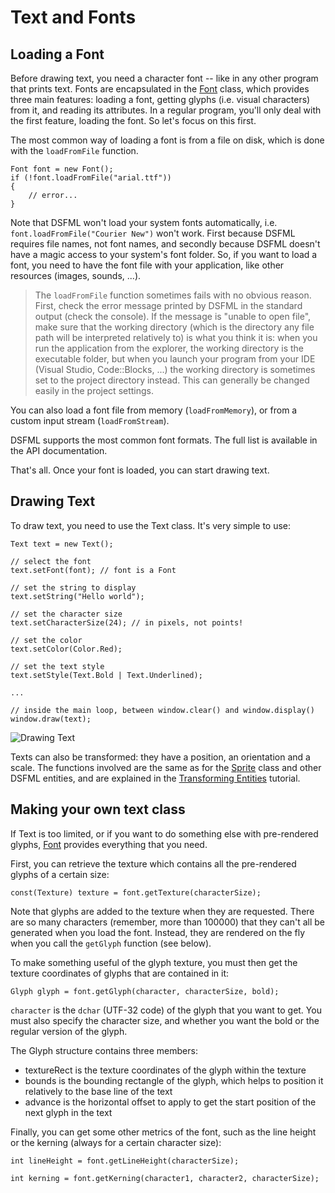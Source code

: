 
Text and Fonts
=====

Loading a Font
---

Before drawing text, you need a character font -- like in any other program that prints text. Fonts are encapsulated in the [Font](https://github.com/Jebbs/DSFML/blob/master/src/dsfml/graphics/font.d) class, which provides three main features: loading a font, getting glyphs (i.e. visual characters) from it, and reading its attributes. In a regular program, you'll only deal with the first feature, loading the font. So let's focus on this first.

The most common way of loading a font is from a file on disk, which is done with the `loadFromFile` function.

```
Font font = new Font();
if (!font.loadFromFile("arial.ttf"))
{
    // error...
}
```

Note that DSFML won't load your system fonts automatically, i.e. `font.loadFromFile("Courier New")` won't work. First because DSFML requires file names, not font names, and secondly because DSFML doesn't have a magic access to your system's font folder. So, if you want to load a font, you need to have the font file with your application, like other resources (images, sounds, ...).

> The `loadFromFile` function sometimes fails with no obvious reason. First, check the error message printed by DSFML in the standard output (check the console). If the message is "unable to open file", make sure that the working directory (which is the directory any file path will be interpreted relatively to) is what you think it is: when you run the application from the explorer, the working directory is the executable folder, but when you launch your program from your IDE (Visual Studio, Code::Blocks, ...) the working directory is sometimes set to the project directory instead. This can generally be changed easily in the project settings.

You can also load a font file from memory (`loadFromMemory`), or from a custom input stream (`loadFromStream`).

DSFML supports the most common font formats. The full list is available in the API documentation.

That's all. Once your font is loaded, you can start drawing text.

Drawing Text
---

To draw text, you need to use the Text class. It's very simple to use:

```
Text text = new Text();

// select the font
text.setFont(font); // font is a Font

// set the string to display
text.setString("Hello world");

// set the character size
text.setCharacterSize(24); // in pixels, not points!

// set the color
text.setColor(Color.Red);

// set the text style
text.setStyle(Text.Bold | Text.Underlined);

...

// inside the main loop, between window.clear() and window.display()
window.draw(text);
```

![Drawing Text](http://www.sfml-dev.org/tutorials/2.0/images/graphics-text-draw.png "Drawing Text")

Texts can also be transformed: they have a position, an orientation and a scale. The functions involved are the same as for the [Sprite](https://github.com/Jebbs/DSFML/blob/master/src/dsfml/graphics/sprite.d) class and other DSFML entities, and are explained in the [Transforming Entities](https://github.com/luke5542/DSFML-Tutorials/blob/master/transforms.md) tutorial.

Making your own text class
---

If Text is too limited, or if you want to do something else with pre-rendered glyphs, [Font](https://github.com/Jebbs/DSFML/blob/master/src/dsfml/graphics/font.d) provides everything that you need.

First, you can retrieve the texture which contains all the pre-rendered glyphs of a certain size:

```
const(Texture) texture = font.getTexture(characterSize);
```

Note that glyphs are added to the texture when they are requested. There are so many characters (remember, more than 100000) that they can't all be generated when you load the font. Instead, they are rendered on the fly when you call the `getGlyph` function (see below).

To make something useful of the glyph texture, you must then get the texture coordinates of glyphs that are contained in it:

```
Glyph glyph = font.getGlyph(character, characterSize, bold);
```

`character` is the `dchar` (UTF-32 code) of the glyph that you want to get. You must also specify the character size, and whether you want the bold or the regular version of the glyph.

The Glyph structure contains three members:

+ textureRect is the texture coordinates of the glyph within the texture
+ bounds is the bounding rectangle of the glyph, which helps to position it relatively to the base line of the text
+ advance is the horizontal offset to apply to get the start position of the next glyph in the text

Finally, you can get some other metrics of the font, such as the line height or the kerning (always for a certain character size):

```
int lineHeight = font.getLineHeight(characterSize);

int kerning = font.getKerning(character1, character2, characterSize);
```
